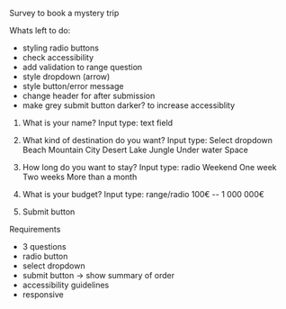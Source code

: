 Survey to book a mystery trip

Whats left to do:
- styling radio buttons
- check accessibility
- add validation to range question
- style dropdown (arrow)
- style button/error message
- change header for after submission
- make grey submit button darker? to increase accessiblity


1. What is your name?
Input type: text field

2. What kind of destination do you want?
Input type: Select dropdown
Beach 
Mountain
City
Desert
Lake
Jungle
Under water
Space

3. How long do you want to stay?
Input type: radio
Weekend
One week
Two weeks
More than a month

4. What is your budget?
Input type: range/radio
100€ -- 1 000 000€

5. Submit button

Requirements
- 3 questions
- radio button
- select dropdown
- submit button  -> show summary of order
- accessibility guidelines
- responsive